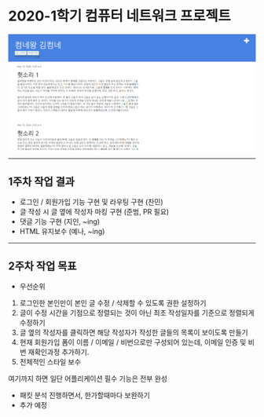<h1> 2020-1학기 컴퓨터 네트워크 프로젝트 </h1>

<img src = "demo_week1.PNG">

---

<h2> 1주차 작업 결과 </h2>   

- 로그인 / 회원가입 기능 구현 및 라우팅 구현 (찬민)     
- 글 작성 시 글 옆에 작성자 마킹 구현 (준범, PR 필요)   
- 댓글 기능 구현 (지인, ~ing)      
- HTML 유지보수 (예나, ~ing)

---

<h2> 2주차 작업 목표 </h2>   

- 우선순위   

1. 로그인한 본인만이 본인 글 수정 / 삭제할 수 있도록 권한 설정하기   
2. 글이 수정 시간을 기점으로 정렬되는 것이 아닌 최초 작성일자를 기준으로 정렬되게 수정하기     
3. 글 옆의 작성자를 클릭하면 해당 작성자가 작성한 글들의 목록이 보이도록 만들기     
4. 현재 회원가입 폼이 이름 / 이메일 / 비번으로만 구성되어 있는데, 이메일 인증 및 비번 재확인과정 추가하기.    
5. 전체적인 스타일 보수    

여기까지 하면 일단 어플리케이션 필수 기능은 전부 완성   

- 패킷 분석 진행하면서, 한가할때마다 보완하기
- 추가 예정
